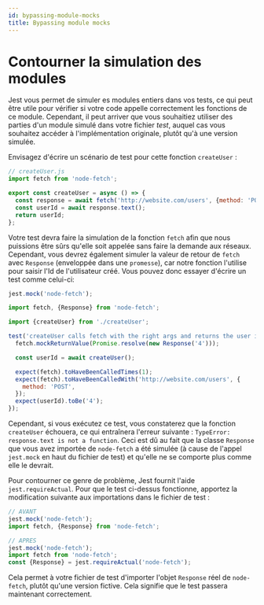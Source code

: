 ```yaml
---
id: bypassing-module-mocks
title: Bypassing module mocks
---
```


# Contourner la simulation des modules

Jest vous permet de simuler es modules entiers dans vos tests, ce qui peut être utile pour vérifier si votre code appelle correctement les fonctions de ce module. Cependant, il peut arriver que vous souhaitiez utiliser des parties d'un module simulé dans votre fichier _test_, auquel cas vous souhaitez accéder à l'implémentation originale, plutôt qu'à une version simulée.

Envisagez  d'écrire un scénario de test pour cette fonction `createUser` :

```javascript
// createUser.js
import fetch from 'node-fetch';

export const createUser = async () => {
  const response = await fetch('http://website.com/users', {method: 'POST'});
  const userId = await response.text();
  return userId;
};
```

Votre test devra faire la simulation de la fonction `fetch` afin que nous puissions être sûrs qu'elle soit appelée sans faire la demande aux réseaux. Cependant, vous devrez également simuler la valeur de retour de `fetch` avec `Response` (enveloppée dans une `promesse`), car notre fonction l'utilise pour saisir l'Id de l'utilisateur  créé. Vous pouvez donc essayer d'écrire un test comme celui-ci:

```javascript
jest.mock('node-fetch');

import fetch, {Response} from 'node-fetch';

import {createUser} from './createUser';

test('createUser calls fetch with the right args and returns the user id', async () => {
  fetch.mockReturnValue(Promise.resolve(new Response('4')));

  const userId = await createUser();

  expect(fetch).toHaveBeenCalledTimes(1);
  expect(fetch).toHaveBeenCalledWith('http://website.com/users', {
    method: 'POST',
  });
  expect(userId).toBe('4');
});
```

Cependant, si vous exécutez ce test, vous constaterez que la fonction `createUser` échouera, ce qui entraînera l'erreur suivante : `TypeError: response.text is not a function`. Ceci est dû au fait que la classe `Response` que vous avez importée de `node-fetch` a été simulée (à cause de l'appel `jest.mock` en haut du fichier de test) et qu'elle ne se comporte plus comme elle le devrait.

Pour contourner ce genre de problème, Jest fournit l'aide `jest.requireActual`. Pour que le test ci-dessus fonctionne, apportez la modification suivante aux importations dans le fichier de test :

```javascript
// AVANT
jest.mock('node-fetch');
import fetch, {Response} from 'node-fetch';
```

```javascript
// APRES
jest.mock('node-fetch');
import fetch from 'node-fetch';
const {Response} = jest.requireActual('node-fetch');
```

Cela permet à votre fichier de test d'importer l'objet `Response` réel de `node-fetch`, plutôt qu'une version fictive. Cela signifie que le test passera maintenant correctement.
